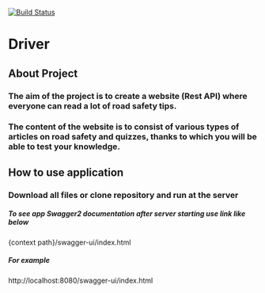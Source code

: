 [![Build Status](https://travis-ci.org/KoliushkoArtem/Driver.svg?branch=main)](https://travis-ci.org/KoliushkoArtem/Driver)
# Driver

## About Project
### The aim of the project is to create a website (Rest API) where everyone can read a lot of road safety tips.
### The content of the website is to consist of various types of articles on road safety and quizzes, thanks to which you will be able to test your knowledge.
   
## How to use application
### Download all files or clone repository and run at the server
##### To see app Swagger2 documentation after server starting use link like below

{context path}/swagger-ui/index.html

##### For example
http://localhost:8080/swagger-ui/index.html